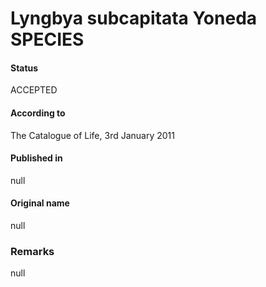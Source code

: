 # Lyngbya subcapitata Yoneda SPECIES

#### Status
ACCEPTED

#### According to
The Catalogue of Life, 3rd January 2011

#### Published in
null

#### Original name
null

### Remarks
null